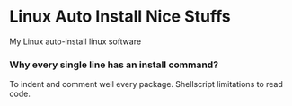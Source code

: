 # Linux Auto Install Nice Stuffs
My Linux auto-install linux software

### Why every single line has an install command?
To indent and comment well every package. Shellscript limitations to read code.
